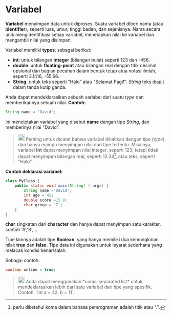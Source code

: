 # Variabel

**Variabel** menyimpan data untuk diproses. Suatu variabel diberi nama (atau **identifier**), seperti luas, umur, tinggi badan,
dan sejenisnya. Nama secara unik mengidentifikasi setiap variabel, menetapkan nilai ke variabel dan mengambil nilai yang disimpan.

Variabel memiliki **types**. sebagai berikut:
+ **int**: untuk bilangan **integer** (bilangan bulat) seperti 123 dan -456.
+ **double**: untuk **floating-point** atau bilangan real dengan titik desimal opsional dan bagian pecahan dalam bentuk tetap atua notasi ilmiah, seperti 3.1416, -55.66.
+ **String**: untuk teks seperti "Halo" atau "Selamat Pagi!". *String* teks diapit dalam tanda kutip ganda.

Anda dapat mendeklarasikan sebuah variabel dari suatu *type* dan memberikannya sebuah nilai.
**Contoh:**

```java
String name = "David";
```
Ini menciptakan variabel yang disebut **name** dengan tipe *String*, dan memberinya nilai "David".

> <img src="https://img.icons8.com/ios/250/000000/pin3.png" width=20> Penting untuk dicatat bahwa variabel dikaitkan dengan tipe (*type*),
>  dan hanya mampu menyimpan nilai dari tipe tertentu. Misalnya, variabel **int** dapat menyimpan nilai integer, seperti 123; 
>  tetapi tidak dapat menyimpan bilangan real, seperti 12.34[^1], atau teks, seperti "Halo".
>  [^1]: perlu diketahui koma dalam bahasa pemrograman adalah titik atau ".".

**Contoh deklarasi variabel:**

```java
class MyClass {
    public static void main(String[ ] args) {
        String name ="David";
        int age = 42;
        double score =15.9;
        char group = 'Z';
    }
}
```

**char** singkatan dari **character** dan hanya dapat menyimpan satu karakter. contoh 'A','B',...

Tipe lainnya adalah tipe **Boolean**, yang hanya memiliki dua kemungkinan nilai: **true** dan **false**. 
Tipe data ini digunakan untuk isyarat sederhana yang melacak kondisi benar/salah. 

Sebagai contoh:
```java
boolean online = true;
```

> <img src="https://img.icons8.com/ios/250/000000/pin3.png" width=20>
> Anda dapat menggunakan *coma-separated list* untuk mendeklarasikan lebih dari satu variabel dari tipe yang spesifik. Contoh: `int a = 42, b = 11`;
